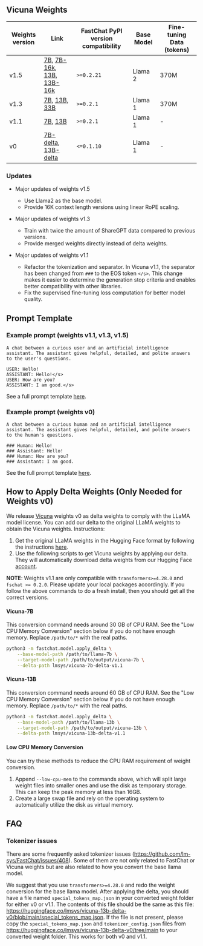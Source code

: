 ## Vicuna Weights

| Weights version | Link | FastChat PyPI version compatibility | Base Model | Fine-tuning Data (tokens) |
| ---- | ---- | ---- | ---- | ---- |
| v1.5 | [7B](https://huggingface.co/lmsys/vicuna-7b-v1.5), [7B-16k](https://huggingface.co/lmsys/vicuna-7b-v1.5-16k), [13B](https://huggingface.co/lmsys/vicuna-13b-v1.5), [13B-16k](https://huggingface.co/lmsys/vicuna-13b-v1.5-16k) | `>=0.2.21` | Llama 2 | 370M|
| v1.3 | [7B](https://huggingface.co/lmsys/vicuna-7b-v1.3), [13B](https://huggingface.co/lmsys/vicuna-13b-v1.3), [33B](//huggingface.co/lmsys/vicuna-33b-v1.3) | `>=0.2.1` | Llama 1 | 370M |
| v1.1 | [7B](https://huggingface.co/lmsys/vicuna-7b-v1.1), [13B](https://huggingface.co/lmsys/vicuna-13b-v1.1) | `>=0.2.1` | Llama 1 | - |
| v0 | [7B-delta](https://huggingface.co/lmsys/vicuna-7b-delta-v0), [13B-delta](https://huggingface.co/lmsys/vicuna-13b-delta-v0) | `<=0.1.10` | Llama 1 | - |

### Updates
- Major updates of weights v1.5
  - Use Llama2 as the base model.
  - Provide 16K context length versions using linear RoPE scaling.

- Major updates of weights v1.3
  - Train with twice the amount of ShareGPT data compared to previous versions.
  - Provide merged weights directly instead of delta weights.

- Major updates of weights v1.1
  - Refactor the tokenization and separator. In Vicuna v1.1, the separator has been changed from `###` to the EOS token `</s>`. This change makes it easier to determine the generation stop criteria and enables better compatibility with other libraries.
  - Fix the supervised fine-tuning loss computation for better model quality.

## Prompt Template

### Example prompt (weights v1.1, v1.3, v1.5)
```
A chat between a curious user and an artificial intelligence assistant. The assistant gives helpful, detailed, and polite answers to the user's questions.

USER: Hello!
ASSISTANT: Hello!</s>
USER: How are you?
ASSISTANT: I am good.</s>
```

See a full prompt template [here](https://github.com/lm-sys/FastChat/blob/daa2b9abe20597ebf34dc5df164d450456610c74/fastchat/conversation.py#L246-L259).

### Example prompt (weights v0)
```
A chat between a curious human and an artificial intelligence assistant. The assistant gives helpful, detailed, and polite answers to the human's questions.

### Human: Hello!
### Assistant: Hello!
### Human: How are you?
### Assistant: I am good.
```

See the full prompt template [here](https://github.com/lm-sys/FastChat/blob/daa2b9abe20597ebf34dc5df164d450456610c74/fastchat/conversation.py#L198-L229).

## How to Apply Delta Weights (Only Needed for Weights v0)

We release [Vicuna](https://lmsys.org/blog/2023-03-30-vicuna/) weights v0 as delta weights to comply with the LLaMA model license.
You can add our delta to the original LLaMA weights to obtain the Vicuna weights. Instructions:

1. Get the original LLaMA weights in the Hugging Face format by following the instructions [here](https://huggingface.co/docs/transformers/main/model_doc/llama).
2. Use the following scripts to get Vicuna weights by applying our delta. They will automatically download delta weights from our Hugging Face [account](https://huggingface.co/lmsys).

**NOTE**:
Weights v1.1 are only compatible with ```transformers>=4.28.0``` and ``fschat >= 0.2.0``.
Please update your local packages accordingly. If you follow the above commands to do a fresh install, then you should get all the correct versions.

#### Vicuna-7B
This conversion command needs around 30 GB of CPU RAM.
See the "Low CPU Memory Conversion" section below if you do not have enough memory.
Replace `/path/to/*` with the real paths.
```bash
python3 -m fastchat.model.apply_delta \
    --base-model-path /path/to/llama-7b \
    --target-model-path /path/to/output/vicuna-7b \
    --delta-path lmsys/vicuna-7b-delta-v1.1
```

#### Vicuna-13B
This conversion command needs around 60 GB of CPU RAM.
See the "Low CPU Memory Conversion" section below if you do not have enough memory.
Replace `/path/to/*` with the real paths.
```bash
python3 -m fastchat.model.apply_delta \
    --base-model-path /path/to/llama-13b \
    --target-model-path /path/to/output/vicuna-13b \
    --delta-path lmsys/vicuna-13b-delta-v1.1
```

#### Low CPU Memory Conversion
You can try these methods to reduce the CPU RAM requirement of weight conversion.
1. Append `--low-cpu-mem` to the commands above, which will split large weight files into smaller ones and use the disk as temporary storage. This can keep the peak memory at less than 16GB.
2. Create a large swap file and rely on the operating system to automatically utilize the disk as virtual memory.

## FAQ

### Tokenizer issues
There are some frequently asked tokenizer issues (https://github.com/lm-sys/FastChat/issues/408).
Some of them are not only related to FastChat or Vicuna weights but are also related to how you convert the base llama model.

We suggest that you use `transformers>=4.28.0` and redo the weight conversion for the base llama model.
After applying the delta, you should have a file named `special_tokens_map.json` in your converted weight folder for either v0 or v1.1.
The contents of this file should be the same as this file: https://huggingface.co/lmsys/vicuna-13b-delta-v0/blob/main/special_tokens_map.json.
If the file is not present, please copy the `special_tokens_map.json` and `tokenizer_config.json` files from https://huggingface.co/lmsys/vicuna-13b-delta-v0/tree/main to your converted weight folder. This works for both v0 and v1.1.
